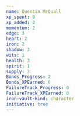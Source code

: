 ```yaml
---
name: Quentin McQuall
xp_spent: 0
xp_added: 2
momentum: 2
edge: 3
heart: 2
iron: 2
shadow: 3
wits: 1
health: 3
spirit: 1
supply: 3
Bonds_Progress: 2
Bonds_XPEarned: 0
FailureTrack_Progress: 0
FailureTrack_XPEarned: 0
iron-vault-kind: character
initiative: true
---
```



```iron-vault-character-info
```

```iron-vault-character-stats
```

```iron-vault-character-meters
```

```iron-vault-character-special-tracks
```

```iron-vault-character-impacts
```

```iron-vault-character-assets
```

